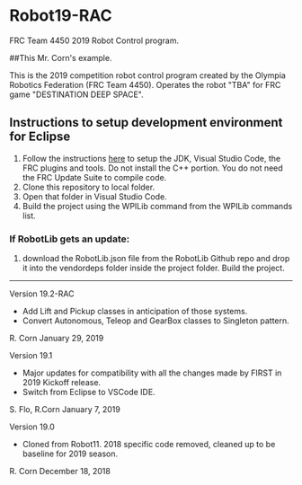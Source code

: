 # Robot19-RAC
FRC Team 4450 2019 Robot Control program.

##This Mr. Corn's example.

This is the 2019 competition robot control program created by the Olympia Robotics Federation (FRC Team 4450).
Operates the robot "TBA" for FRC game "DESTINATION DEEP SPACE".

## Instructions to setup development environment for Eclipse
1) Follow the instructions [here](https://wpilib.screenstepslive.com/s/currentCS/m/java) to setup the JDK, Visual Studio Code, the FRC plugins and tools. Do not install the C++ portion. You do not need the FRC Update Suite to compile code.
2) Clone this repository to local folder.
3) Open that folder in Visual Studio Code.
4) Build the project using the WPILib command from the WPILib commands list.

### If RobotLib gets an update:
1) download the RobotLib.json file from the RobotLib Github repo and drop it into the vendordeps folder inside the project folder. Build the project.
****************************************************************************************************************
Version 19.2-RAC

*	Add Lift and Pickup classes in anticipation of those systems.
*	Convert Autonomous, Teleop and GearBox classes to Singleton pattern.

R. Corn January 29, 2019

Version 19.1

*	Major updates for compatibility with all the changes made by FIRST in 2019 Kickoff release.
*	Switch from Eclipse to VSCode IDE.

S. Flo, R.Corn
January 7, 2019

Version 19.0

*	Cloned from Robot11. 2018 specific code removed, cleaned up to be baseline for 2019 season.

R. Corn
December 18, 2018
